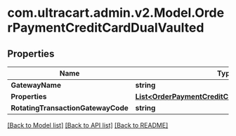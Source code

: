 # com.ultracart.admin.v2.Model.OrderPaymentCreditCardDualVaulted
## Properties

Name | Type | Description | Notes
------------ | ------------- | ------------- | -------------
**GatewayName** | **string** |  | [optional] 
**Properties** | [**List&lt;OrderPaymentCreditCardDualVaultedProperty&gt;**](OrderPaymentCreditCardDualVaultedProperty.md) |  | [optional] 
**RotatingTransactionGatewayCode** | **string** |  | [optional] 


[[Back to Model list]](../README.md#documentation-for-models) [[Back to API list]](../README.md#documentation-for-api-endpoints) [[Back to README]](../README.md)

